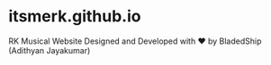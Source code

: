 # itsmerk.github.io
RK Musical Website
Designed and Developed with ❤ by BladedShip (Adithyan Jayakumar)
